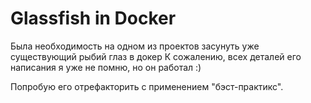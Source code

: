 # Glassfish in Docker

Была необходимость на одном из проектов засунуть уже существующий рыбий глаз в докер
К сожалению, всех деталей его написания я уже не помню, но он работал :)

Попробую его отрефакторить с применением "бэст-практикс".
